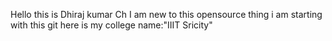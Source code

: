 Hello this is Dhiraj kumar Ch
I am new to this opensource thing
i am starting with this git 
here is my college name:"IIIT Sricity"
